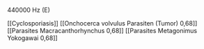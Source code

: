 440000 Hz (E)

[[Cyclosporiasis]]
[[Onchocerca volvulus Parasiten (Tumor) 0,68]]
[[Parasites Macracanthorhynchus 0,68]]
[[Parasites Metagonimus Yokogawai 0,68]]